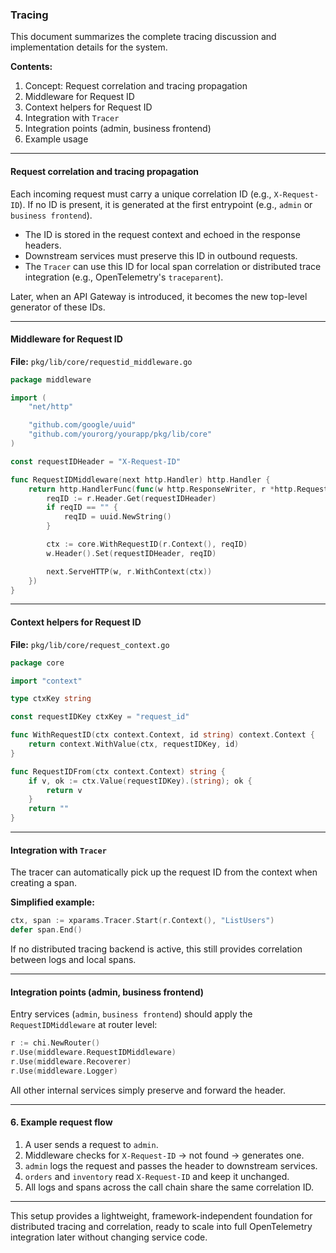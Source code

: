 ### Tracing

This document summarizes the complete tracing discussion and implementation details for the system.

**Contents:**

1. Concept: Request correlation and tracing propagation
2. Middleware for Request ID
3. Context helpers for Request ID
4. Integration with `Tracer`
5. Integration points (admin, business frontend)
6. Example usage

---

#### Request correlation and tracing propagation

Each incoming request must carry a unique correlation ID (e.g., `X-Request-ID`). If no ID is present, it is generated at the first entrypoint (e.g., `admin` or `business frontend`).

* The ID is stored in the request context and echoed in the response headers.
* Downstream services must preserve this ID in outbound requests.
* The `Tracer` can use this ID for local span correlation or distributed trace integration (e.g., OpenTelemetry's `traceparent`).

Later, when an API Gateway is introduced, it becomes the new top-level generator of these IDs.

---

#### Middleware for Request ID

**File:** `pkg/lib/core/requestid_middleware.go`

```go
package middleware

import (
    "net/http"

    "github.com/google/uuid"
    "github.com/yourorg/yourapp/pkg/lib/core"
)

const requestIDHeader = "X-Request-ID"

func RequestIDMiddleware(next http.Handler) http.Handler {
    return http.HandlerFunc(func(w http.ResponseWriter, r *http.Request) {
        reqID := r.Header.Get(requestIDHeader)
        if reqID == "" {
            reqID = uuid.NewString()
        }

        ctx := core.WithRequestID(r.Context(), reqID)
        w.Header().Set(requestIDHeader, reqID)

        next.ServeHTTP(w, r.WithContext(ctx))
    })
}
```

---

#### Context helpers for Request ID

**File:** `pkg/lib/core/request_context.go`

```go
package core

import "context"

type ctxKey string

const requestIDKey ctxKey = "request_id"

func WithRequestID(ctx context.Context, id string) context.Context {
    return context.WithValue(ctx, requestIDKey, id)
}

func RequestIDFrom(ctx context.Context) string {
    if v, ok := ctx.Value(requestIDKey).(string); ok {
        return v
    }
    return ""
}
```

---

#### Integration with `Tracer`

The tracer can automatically pick up the request ID from the context when creating a span.

**Simplified example:**

```go
ctx, span := xparams.Tracer.Start(r.Context(), "ListUsers")
defer span.End()
```

If no distributed tracing backend is active, this still provides correlation between logs and local spans.

---

#### Integration points (admin, business frontend)

Entry services (`admin`, `business frontend`) should apply the `RequestIDMiddleware` at router level:

```go
r := chi.NewRouter()
r.Use(middleware.RequestIDMiddleware)
r.Use(middleware.Recoverer)
r.Use(middleware.Logger)
```

All other internal services simply preserve and forward the header.

---

#### 6. Example request flow

1. A user sends a request to `admin`.
2. Middleware checks for `X-Request-ID` → not found → generates one.
3. `admin` logs the request and passes the header to downstream services.
4. `orders` and `inventory` read `X-Request-ID` and keep it unchanged.
5. All logs and spans across the call chain share the same correlation ID.

---

This setup provides a lightweight, framework-independent foundation for distributed tracing and correlation, ready to scale into full OpenTelemetry integration later without changing service code.
